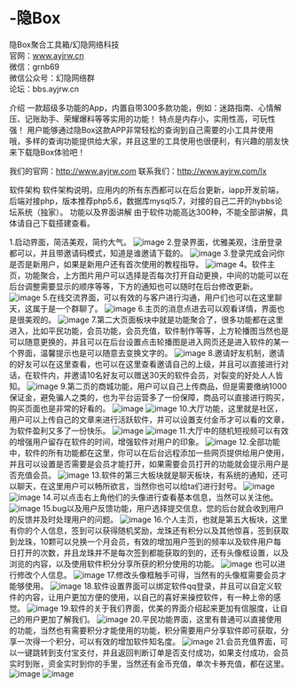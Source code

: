 # -隐Box
隐Box聚合工具箱/幻隐网络科技<br>
官网：www.ayjrw.cn <br>
微信：grnb69<br>
微信公众号：幻隐网络群<br>
论坛：bbs.ayjrw.cn <br>

介绍
一款超级多功能的App，内置自带300多款功能，例如：迷路指南、心情解压、记账助手、荣耀爆料等等实用的功能！ 特点是内存小，实用性高，可玩性强！ 用户能够通过隐Box这款APP非常轻松的查询到自己需要的小工具并使用哦，多样的查询功能提供给大家，并且这里的工具使用也很便利，有兴趣的朋友快来下载隐Box体验吧！

我们的官网：http://www.ayjrw.com
联系我们：http://www.ayjrw.com/lx

软件架构
软件架构说明，应用内的所有东西都可以在后台更新，iapp开发前端，后端对接php，版本推荐php5.6，数据库mysql5.7，对接的自己二开的hybbs论坛系统（独家）。
功能以及界面讲解
由于软件功能高达300种，不能全部讲解，具体请自己下载搭建查看。

1.启动界面，简洁美观，简约大气。
![image](https://github.com/user-attachments/assets/4a4bee6a-26ae-47f2-8e4e-6323ada901c7)
2.登录界面，优雅美观，注册登录都可以，并且带邀请码模式，知道是谁邀请下载的。
![image](https://github.com/user-attachments/assets/9929ec9e-df5d-4823-bdd5-aa0f1d33deff)
3.登录完成会问你是否是新用户，如果是新用户还有首次使用的教程指导。
![image](https://github.com/user-attachments/assets/8a04b2fa-dfbc-44a8-b285-ee6847d0e179)
4。软件主页，功能聚合，上方图片用户可以选择是否每次打开自动更换，中间的功能可以在后台调整需要显示的顺序等等，下方的通知也可以随时在后台修改更新。
![image](https://github.com/user-attachments/assets/dc0bb926-7ac8-43a3-b3b3-2957e2081b1c)
5.在线交流界面，可以有效的与客户进行沟通，用户们也可以在这里聊天，这属于是一个群聊了。
![image](https://github.com/user-attachments/assets/c3e6595b-5590-4319-9da1-5564e15cf449)
6.主页的消息点进去可以观看详情，界面也是很美观的。
![image](https://github.com/user-attachments/assets/1ac05cab-c7cc-46be-a7ec-9cba63566904)
7.第二大页面板块中就是功能聚合了，很多功能都在这里进入，比如平民功能，会员功能，会员充值，软件制作等等，上方轮播图当然也是可以随意更换的，并且可以在后台设置点击轮播图是进入网页还是进入软件的某一个界面，温馨提示也是可以随意去变换文字的。
![image](https://github.com/user-attachments/assets/805188fb-5870-4a6d-abd2-1908f1af8ab8)
8.邀请好友机制，邀请的好友可以在这里查看，也可以在这里查看邀请自己的上级，并且可以直接进行对话，在软件内，并邀请10名好友可以赠送30天的软件会员，对裂变的好处人人皆知。
![image](https://github.com/user-attachments/assets/0fdd23ce-6dd5-4861-9d76-9f6e328a3457)
9.第二页的商城功能，用户可以自己上传商品，但是需要缴纳1000保证金，避免骗人之类的，也为平台运营多了一份保障，商品可以直接进行购买，购买页面也是非常的好看的。
![image](https://github.com/user-attachments/assets/2235ee91-035f-4489-9461-62365a5f61fc)
![image](https://github.com/user-attachments/assets/70b526ac-1277-4a80-ac40-8d6857671831)
10.大厅功能，这里就是社区，用户可以上传自己的文章来进行活跃软件，并可以设置支付金币才可以看的文章，为软件盈利又多了一份快乐。
![image](https://github.com/user-attachments/assets/629bc1ad-d165-4cf8-aff7-d94c3792f97f)
![image](https://github.com/user-attachments/assets/b2e4a7c9-43d3-4ed4-998b-b9050596f6ea)
11.大厅中的随机短视频可以有效的增强用户留存在软件的时间，增强软件对用户的印象。
![image](https://github.com/user-attachments/assets/994bf032-b22d-4c83-b243-60c5e41c90fc)
12.全部功能中，软件的所有功能都在这里，你可以在后台远程添加一些网页提供给用户使用，并且可以设置是否需要是会员才能打开，如果需要会员打开的功能就会提示用户是否充值会员。
![image](https://github.com/user-attachments/assets/0681227e-166e-4853-ac06-a251c94a62ee)
13.软件的第三大板块就是聊天板块，有系统的通知，还可以聊天，在这里用户可以畅所欲言，当然你也可以给ta们进行封号。
![image](https://github.com/user-attachments/assets/ba3ea249-a3f8-4b9d-9f14-ac6b837d5d21)
![image](https://github.com/user-attachments/assets/81e9fc7a-86a4-40dd-a6a6-35e474c76493)
14.可以点击右上角他们的头像进行查看基本信息，当然可以关注他。
![image](https://github.com/user-attachments/assets/bc0b3ad5-c3d6-4fe5-ac5a-df200c31a8bc)
15.bug以及用户反馈功能，用户选择提交信息，您的后台就会收到用户的反馈并及时处理用户的问题。
![image](https://github.com/user-attachments/assets/3129e960-2df4-4e8b-8ea1-1aef58ee8567)
16.个人主页，也就是第五大板块，这里有你的个人信息，签到可以获得随机奖励，龙珠还有积分以及其他惊喜，签到获取到龙珠，10颗可以兑换一个月会员，有效的增加用户签到的频率以及软件用户每日打开的次数，并且龙珠并不是每次签到都能获取的到的，还有头像框设置，以及浏览的内容，以及使用软件积分分享所获的积分使用的功能。
![image](https://github.com/user-attachments/assets/afd678cd-2c15-4b42-adc5-bad43a29c65c)
也可以进行修改个人信息。
![image](https://github.com/user-attachments/assets/736c322a-aa48-455b-b3a5-97f7a2467a7b)
17.修改头像框触手可得，当然有的头像框需要会员才能够使用。
![image](https://github.com/user-attachments/assets/8f2c82b1-5a08-41ca-9894-c8eac10c6ecf)
18.软件设置界面可以绑定软件qq登录，并且可以自定义软件的内容，让用户更加方便的使用，以自己的喜好来操控软件，有一种上帝的感觉。
![image](https://github.com/user-attachments/assets/ad8b51b5-4b77-4f0c-8cfe-7f0fe64f418b)
19.软件的关于我们界面，优美的界面介绍起来更加有信服度，让自己的用户更加了解我们。
![image](https://github.com/user-attachments/assets/b7e79739-a7a5-4fa2-a210-7c1a5d1e8d1e)
20.平民功能界面，这里有普通可以直接使用的功能，当然也有需要积分才能使用的功能，积分需要用户分享软件即可获取，分享一次得一个积分，可以有效的增加软件知名度。
![image](https://github.com/user-attachments/assets/f3aaad6d-f231-40d4-8932-29a2ac876e62)
21.会员充值界面，可以一键跳转到支付宝支付，并且返回判断订单是否支付成功，如果支付成功，会员实时到账，资金实时到你的手里，当然还有金币充值，单次卡券充值，都在这里。
![image](https://github.com/user-attachments/assets/18cce517-1f7c-457d-9e0e-075b6a1a2429)
![image](https://github.com/user-attachments/assets/e50746e4-a905-4075-9b54-04abbe911f15)
